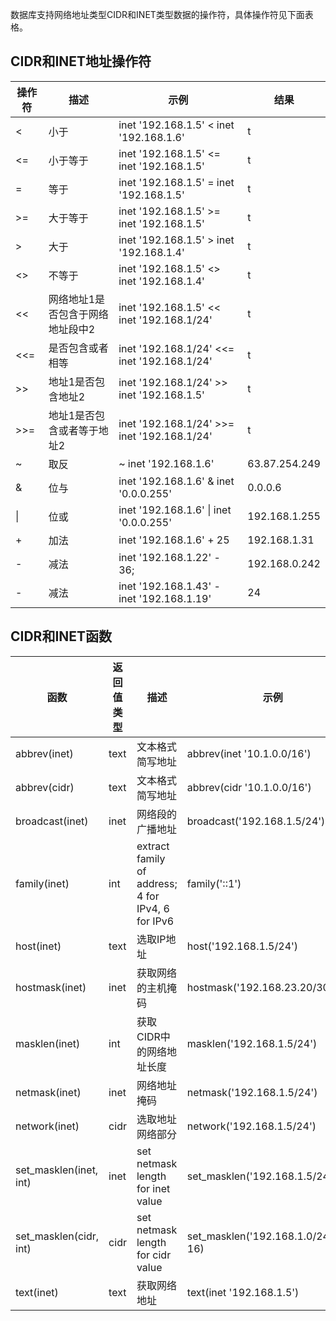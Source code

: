 
数据库支持网络地址类型CIDR和INET类型数据的操作符，具体操作符见下面表格。

## CIDR和INET地址操作符

| 操作符 | 描述                             | 示例                                          | 结果          |
| ------ | -------------------------------- | --------------------------------------------- | ------------- |
| <      | 小于                             | inet   '192.168.1.5' < inet '192.168.1.6'     | t             |
| <=     | 小于等于                         | inet   '192.168.1.5' <= inet '192.168.1.5'    | t             |
| =      | 等于                             | inet   '192.168.1.5' = inet '192.168.1.5'     | t             |
| >=     | 大于等于                         | inet   '192.168.1.5' >= inet '192.168.1.5'    | t             |
| >      | 大于                             | inet   '192.168.1.5' > inet '192.168.1.4'     | t             |
| <>     | 不等于                           | inet   '192.168.1.5' <> inet '192.168.1.4'    | t             |
| <<     | 网络地址1是否包含于网络地址段中2 | inet   '192.168.1.5' << inet '192.168.1/24'   | t             |
| <<=    | 是否包含或者相等                 | inet   '192.168.1/24' <<= inet '192.168.1/24' | t             |
| >>     | 地址1是否包含地址2               | inet   '192.168.1/24' >> inet '192.168.1.5'   | t             |
| >>=    | 地址1是否包含或者等于地址2       | inet   '192.168.1/24' >>= inet '192.168.1/24' | t             |
| ~      | 取反                             | ~ inet   '192.168.1.6'                        | 63.87.254.249 |
| &      | 位与                             | inet   '192.168.1.6' & inet '0.0.0.255'       | 0.0.0.6       |
| \|     | 位或                             | inet   '192.168.1.6' \| inet '0.0.0.255'      | 192.168.1.255 |
| +      | 加法                             | inet   '192.168.1.6' + 25                     | 192.168.1.31  |
| -      | 减法                             | inet '192.168.1.22'   - 36;                   | 192.168.0.242 |
| -      | 减法                             | inet   '192.168.1.43' - inet '192.168.1.19'   | 24            |



## CIDR和INET函数

| 函数                   | 返回值类型 | 描述                                | 示例                                      | 结果             |
| ---------------------- | ---------- | --------------------------------- | -------------------------------------- | ---------------- |
| abbrev(inet)           | text       | 文本格式简写地址                                    | abbrev(inet   '10.1.0.0/16')              | 10.1.0.0/16      |
| abbrev(cidr)           | text       | 文本格式简写地址                                    | abbrev(cidr   '10.1.0.0/16')              | 10.1/16          |
| broadcast(inet)        | inet       | 网络段的广播地址                                    | broadcast('192.168.1.5/24')               | 192.168.1.255/24 |
| family(inet)           | int        | extract   family of address; 4 for IPv4, 6 for IPv6 | family('::1')                             | 6                |
| host(inet)             | text       | 选取IP地址                                          | host('192.168.1.5/24')                    | 192.168.1.5      |
| hostmask(inet)         | inet       | 获取网络的主机掩码                                  | hostmask('192.168.23.20/30')              | 0.0.0.3          |
| masklen(inet)          | int        | 获取CIDR中的网络地址长度                            | masklen('192.168.1.5/24')                 | 24               |
| netmask(inet)          | inet       | 网络地址掩码                                        | netmask('192.168.1.5/24')                 | 255.255.255.0    |
| network(inet)          | cidr       | 选取地址网络部分                                    | network('192.168.1.5/24')                 | 192.168.1.0/24   |
| set_masklen(inet, int) | inet       | set   netmask length for inet value                 | set_masklen('192.168.1.5/24',   16)       | 192.168.1.5/16   |
| set_masklen(cidr, int) | cidr       | set   netmask length for cidr value                 | set_masklen('192.168.1.0/24'::cidr,   16) | 192.168.0.0/16   |
| text(inet)             | text       | 获取网络地址                                        | text(inet   '192.168.1.5')                | 192.168.1.5/32   |

 
